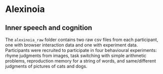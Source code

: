 # Alexinoia
## Inner speech and cognition

The `alexinoia_raw` folder contains two raw csv files from each participant, one with browser interaction data and one with experiment data. Participants were recruited to participate in four behavioural experiments: rhyme judgments from images, task switching with simple arithmetic problems, reproduction memory for a string of words, and same/different judgments of pictures of cats and dogs.
